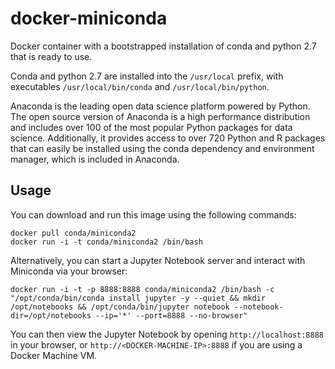 # docker-miniconda

Docker container with a bootstrapped installation of conda and python 2.7 that is ready to use.

Conda and python 2.7 are installed into the `/usr/local` prefix, with executables `/usr/local/bin/conda` and `/usr/local/bin/python`.

Anaconda is the leading open data science platform powered by Python. The open source version of Anaconda is a high performance distribution and includes over 100 of the most popular Python packages for data science. Additionally, it provides access to over 720 Python and R packages that can easily be installed using the conda dependency and environment manager, which is included in Anaconda.

Usage
-----

You can download and run this image using the following commands:

    docker pull conda/miniconda2
    docker run -i -t conda/miniconda2 /bin/bash

Alternatively, you can start a Jupyter Notebook server and interact with Miniconda via your browser:

    docker run -i -t -p 8888:8888 conda/miniconda2 /bin/bash -c "/opt/conda/bin/conda install jupyter -y --quiet && mkdir /opt/notebooks && /opt/conda/bin/jupyter notebook --notebook-dir=/opt/notebooks --ip='*' --port=8888 --no-browser"

You can then view the Jupyter Notebook by opening `http://localhost:8888` in your browser, or `http://<DOCKER-MACHINE-IP>:8888` if you are using a Docker Machine VM.
